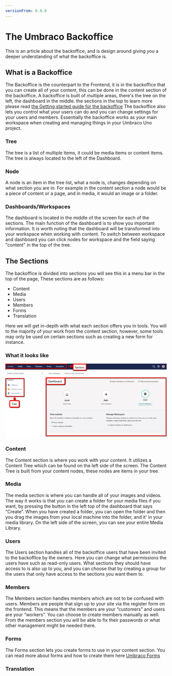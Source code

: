 ```yaml
---
versionFrom: 8.0.0
---
```


# The Umbraco Backoffice

This is an article about the backoffice, and is design around giving you a deeper understanding of what the backoffice is.

## What is a Backoffice

The Backoffice is the counterpart to the Frontend, it is in the backoffice that you can create all of your content, this can be done in the content section of the backoffice.
A backoffice is built of multiple areas, there's the tree on the left, the dashboard in the middle. the sections in the top to learn more please read [the Getting started guide for the backoffice](../../../Getting-Started/Backoffice/index.md)
The backoffice also lets you control what your users can do and you can change settings for your users and members.
Essentially the backoffice works as your main workspace when creating and managing things in your Umbraco Uno project.

### Tree

The tree is a list of multiple items, it could be media items or content items.
The tree is always located to the left of the Dashboard.

### Node

A node is an item in the tree list, what a node is, changes depending on what section you are in. 
For example in the content section a node would be a piece of content or a page, and in media, it would an image or a folder.

### Dashboards/Workspaces

The dashboard is located in the middle of the screen for each of the sections.
The main function of the dashboard is to show you important information.
It is worth noting that the dashboard will be transformed into your workspace when working with content.
To switch between workspace and dashboard you can click nodes for  workspace and the field saying "content" in the top of the tree.

## The Sections

The backoffice is divided into sections you will see this in a menu bar in the top of the page, These sections are as follows:

- Content
- Media
- Users
- Members
- Forms
- Translation

Here we will get in-depth with what each section offers you in tools.
You will to the majority of your work from the content section, however, some tools may only be used on certain sections such as creating a new form for instance.

### What it looks like

![Image of the Backoffice](images/Backoffice-All.png)

### Content

The Content section is where you work with your content. It utilizes a Content Tree which can be found on the left side of the screen. The Content Tree is built from your content nodes, these nodes are items in your tree.

### Media

The media section is where you can handle all of your images and videos. The way it works is that you can create a folder for your media files if you want, by pressing the button in the left top of the dashboard that says “Create”.
When you have created a folder, you can open the folder and then you drag the images from your local machine into the folder, and it' in your media library.
On the left side of the screen, you can see your entire Media Library.

### Users

The Users section handles all of the backoffice users that have been invited to the backoffice by the owners. Here you can change what permissions the users have such as read-only users.
What sections they should have access to is also up to you, and you can choose that by creating a group for the users that only have access to the sections you want them to.

### Members

The Members section handles members which are not to be confused with users. Members are people that sign up to your site via the register form on the frontend.
This means that the members are your “customers” and users are your “workers”.
You can choose to create members manually as well. From the members section you will be able to fix their passwords or what other management might be needed there.

### Forms

The Forms section lets you create forms to use in your content section.
You can read more about forms and how to create them here [Umbraco Forms](../../../UmbracoForms/index.md)

### Translation
